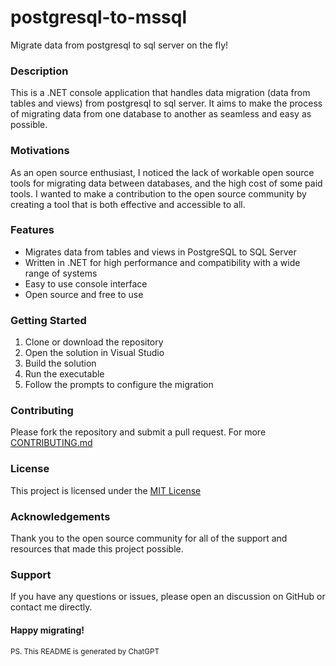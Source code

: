 # postgresql-to-mssql

Migrate data from postgresql to sql server on the fly!

### Description

This is a .NET console application that handles data migration (data from tables and views) from postgresql to sql server. It aims to make the process of migrating data from one database to another as seamless and easy as possible.

### Motivations

As an open source enthusiast, I noticed the lack of workable open source tools for migrating data between databases, and the high cost of some paid tools. I wanted to make a contribution to the open source community by creating a tool that is both effective and accessible to all.

### Features

- Migrates data from tables and views in PostgreSQL to SQL Server
- Written in .NET for high performance and compatibility with a wide range of systems
- Easy to use console interface
- Open source and free to use

### Getting Started

1. Clone or download the repository
2. Open the solution in Visual Studio
3. Build the solution
4. Run the executable
5. Follow the prompts to configure the migration

### Contributing

Please fork the repository and submit a pull request. For more [CONTRIBUTING.md](https://github.com/sanamhub/postgresql-to-mssql/blob/main/CONTRIBUTING.md)

### License

This project is licensed under the [MIT License](https://github.com/sanamhub/postgresql-to-mssql/blob/main/LICENSE)

### Acknowledgements

Thank you to the open source community for all of the support and resources that made this project possible.

### Support

If you have any questions or issues, please open an discussion on GitHub or contact me directly.

#### Happy migrating!

<sub>PS. This README is generated by ChatGPT</sub>
